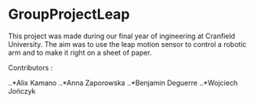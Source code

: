 ﻿# GroupProjectLeap

This project was made during our final year of ingineering at Cranfield University.
The aim was to use the leap motion sensor to control a robotic arm and to make it right on a sheet of paper.

Contributors :

..*Alix Kamano
..*Anna Zaporowska
..*Benjamin Deguerre
..*Wojciech Jończyk
